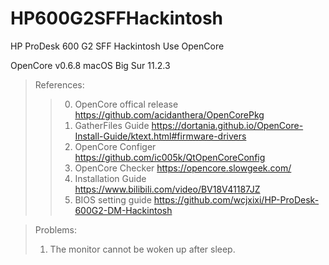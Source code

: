 # HP600G2SFFHackintosh
HP ProDesk 600 G2 SFF Hackintosh Use OpenCore

OpenCore v0.6.8
macOS Big Sur 11.2.3

>References:
>>0. OpenCore offical release https://github.com/acidanthera/OpenCorePkg
>>1. GatherFiles Guide https://dortania.github.io/OpenCore-Install-Guide/ktext.html#firmware-drivers
>>2. OpenCore Configer https://github.com/ic005k/QtOpenCoreConfig
>>3. OpenCore Checker https://opencore.slowgeek.com/
>>4. Installation Guide https://www.bilibili.com/video/BV18V41187JZ
>>5. BIOS setting guide https://github.com/wcjxixi/HP-ProDesk-600G2-DM-Hackintosh

>Problems:
>1. The monitor cannot be woken up after sleep.